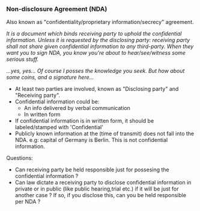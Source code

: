### Non-disclosure Agreement (NDA)
Also known as "confidentiality/proprietary information/secrecy" agreement.

*It is a document which binds receiving party to uphold the confidential information. Unless it is requested by the disclosing party: receiving party shall not share given confidential information to any third-party. When they want you to sign NDA, you know you're about to hear/see/witness some serious stuff.*

*...yes, yes... Of course I posses the knowledge you seek. But how about some coins, and a signature here...*

 - At least two parties are involved, known as "Disclosing party" and "Receiving party".
 - Confidential information could be:
   - An info delivered by verbal communication
   - In written form 
 - If confidential information is in written form, it should be labeled/stamped with 'Confidential'
 - Publicly known information at the (time of transmit) does not fall into the NDA. e.g: capital of Germany is Berlin. This is not confidential information.
 
 Questions:
 
 - Can receiving party be held responsible just for possesing the confidential information ? 
 - Can law dictate a receiving party to disclose confidential information in private or in public (like public hearing,trial etc.) if it will be just for another case ? If so, if you disclose this, can you be held responsible per NDA ?
 
